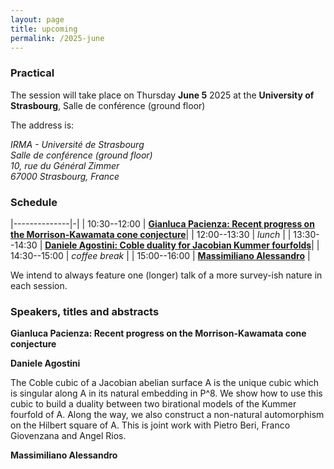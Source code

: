 ```yaml
---
layout: page
title: upcoming
permalink: /2025-june
---
```


### Practical

The session will take place on Thursday **June 5** 2025 at the **University of Strasbourg**, 
Salle de conférence (ground floor)

The address is:
<address>
IRMA - Université de Strasbourg<br>
Salle de conférence (ground floor)<br>
10, rue du Général Zimmer<br>
67000 Strasbourg, France<br>
</address>


### Schedule

|--------------|-|
| 10:30--12:00 | [**Gianluca Pacienza: Recent progress on the Morrison-Kawamata cone conjecture**](#pacienza)|
| 12:00--13:30 | _lunch_ |
| 13:30--14:30 | [**Daniele Agostini: Coble duality for Jacobian Kummer fourfolds**](#agostini)|
| 14:30--15:00 | _coffee break_ |
| 15:00--16:00 | [**Massimiliano Alessandro**](#alessandro) |

We intend to always feature one (longer) talk of a more survey-ish nature in each session.

### Speakers, titles and abstracts

**Gianluca Pacienza: Recent progress on the Morrison-Kawamata cone conjecture**
<a name="pacienza"></a>

**Daniele Agostini**
<a name="agostini"></a>

The Coble cubic of a Jacobian abelian surface A is the unique cubic which is
singular along A in its natural embedding in P^8. We show how to use this cubic to build a duality between
two birational models of the Kummer fourfold of A. Along the way, we also construct a non-natural
automorphism on the Hilbert square of A. This is joint work with Pietro Beri, Franco Giovenzana and
Angel Rios.

**Massimiliano Alessandro**
<a name="alessandro"></a>
